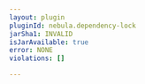 ```yaml
---
layout: plugin
pluginId: nebula.dependency-lock
jarSha1: INVALID
isJarAvailable: true
error: NONE
violations: []

---
```

